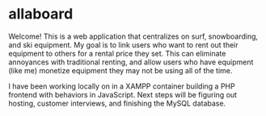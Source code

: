 # allaboard

Welcome! This is a web application that centralizes on surf, snowboarding, and ski equipment. My goal is to link users who want to rent out their equipment to others for a rental price they set. This can eliminate annoyances with traditional renting, and allow users who have equipment (like me) monetize equipment they may not be using all of the time. 

I have been working locally on in a XAMPP container building a PHP frontend with behaviors in JavaScript. Next steps will be figuring out hosting, customer interviews, and finishing the MySQL database. 
